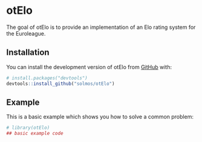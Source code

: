 
<!-- README.md is generated from README.Rmd. Please edit that file -->

# otElo

<!-- badges: start -->

<!-- badges: end -->

The goal of otElo is to provide an implementation of an Elo rating
system for the Euroleague.

## Installation

You can install the development version of otElo from
[GitHub](https://github.com/) with:

``` r
# install.packages("devtools")
devtools::install_github("solmos/otElo")
```

## Example

This is a basic example which shows you how to solve a common problem:

``` r
# library(otElo)
## basic example code
```

